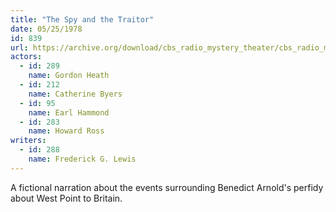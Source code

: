 ```yaml
---
title: "The Spy and the Traitor"
date: 05/25/1978
id: 839
url: https://archive.org/download/cbs_radio_mystery_theater/cbs_radio_mystery_theater-0801-0850.zip/cbs_radio_mystery_theater-0801-0850%2Fcbsrmt_0839_the_spy_and_the_traitor.mp3
actors:  
  - id: 289
    name: Gordon Heath  
  - id: 212
    name: Catherine Byers  
  - id: 95
    name: Earl Hammond  
  - id: 283
    name: Howard Ross
writers:  
  - id: 288
    name: Frederick G. Lewis
---
```

A fictional narration about the events surrounding Benedict Arnold's perfidy about West Point to Britain.